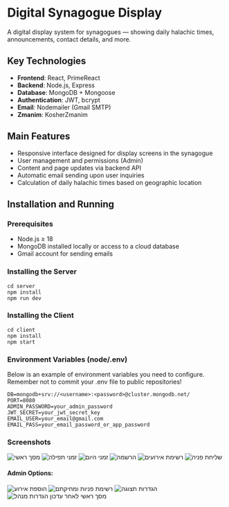 # Digital Synagogue Display

A digital display system for synagogues — showing daily halachic times, announcements, contact details, and more.

## Key Technologies

- **Frontend**: React, PrimeReact  
- **Backend**: Node.js, Express  
- **Database**: MongoDB + Mongoose  
- **Authentication**: JWT, bcrypt  
- **Email**: Nodemailer (Gmail SMTP)  
- **Zmanim**: KosherZmanim  

## Main Features

- Responsive interface designed for display screens in the synagogue
- User management and permissions (Admin)
- Content and page updates via backend API
- Automatic email sending upon user inquiries
- Calculation of daily halachic times based on geographic location

## Installation and Running

### Prerequisites

- Node.js ≥ 18
- MongoDB installed locally or access to a cloud database
- Gmail account for sending emails
  
### Installing the Server
```
cd server
npm install
npm run dev
```

### Installing the Client
```
cd client
npm install
npm start
```

### Environment Variables (node/.env)

Below is an example of environment variables you need to configure.
Remember not to commit your .env file to public repositories!

```
DB=mongodb+srv://<username>:<password>@cluster.mongodb.net/
PORT=8080
ADMIN_PASSWORD=your_admin_password
JWT_SECRET=your_jwt_secret_key
EMAIL_USER=your_email@gmail.com
EMAIL_PASS=your_email_password_or_app_password
```

### Screenshots

![מסך ראשי](https://github.com/user-attachments/assets/107ae6bb-b7c9-499e-a84a-a68920d589c1)
![זמני תפילה](https://github.com/user-attachments/assets/1003f3fe-7c62-4aab-aac8-3bda9003ddcd)
![זמני היום](https://github.com/user-attachments/assets/6dc300e8-23c5-4266-b8fd-1cdc29a9955e)
![הרשמה](https://github.com/user-attachments/assets/630007b9-b102-4232-8bb3-78e59c3a70e1)
![רשימת אירועים](https://github.com/user-attachments/assets/f25bfdb5-855f-4348-9477-5a4430ccb1d8)
![שליחת פניה](https://github.com/user-attachments/assets/68e6f9b5-89fd-4982-aa49-97a172e95786)

#### Admin Options:

![הוספת אירוע](https://github.com/user-attachments/assets/8dfdcfb7-2fdc-4217-b34a-4bf68559251a)
![רשימת פניות ומחיקתם](https://github.com/user-attachments/assets/2e6acd05-05e3-4959-bbe5-ead9d89b845c)
![הגדרות תצוגה](https://github.com/user-attachments/assets/776418b9-6c6c-437d-8a03-69cbed89efbe)
![מסך ראשי לאחר עדכון הגדרות מנהל](https://github.com/user-attachments/assets/70cbb9b4-524d-4454-be07-7aedd1b60757)


